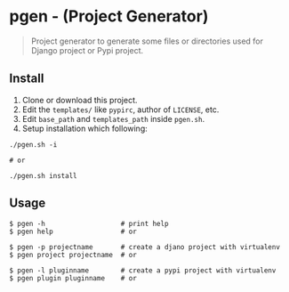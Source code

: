 pgen - (Project Generator)
===========================

> Project generator to generate some files or directories
> used for Django project or Pypi project.


Install
---------

1. Clone or download this project.
2. Edit the `templates/` like `pypirc`, author of `LICENSE`, etc.
3. Edit `base_path` and `templates_path` inside `pgen.sh`.
4. Setup installation which following:

```
./pgen.sh -i

# or

./pgen.sh install
```


Usage
---------

```
$ pgen -h                   # print help
$ pgen help                 # or

$ pgen -p projectname       # create a djano project with virtualenv
$ pgen project projectname  # or

$ pgen -l pluginname        # create a pypi project with virtualenv
$ pgen plugin pluginname    # or
```
